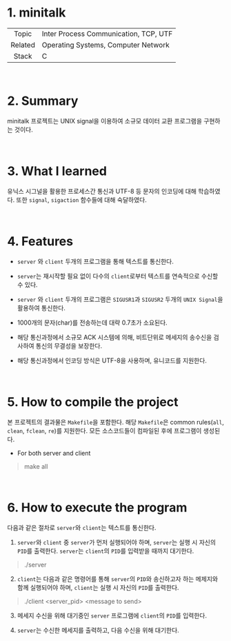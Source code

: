 # 1. minitalk

|   |   |
| :-: | - |
| Topic | Inter Process Communication, TCP, UTF |
| Related | Operating Systems, Computer Network |
| Stack | C |

<br/>

# 2. Summary
minitalk 프로젝트는 UNIX signal을 이용하여 소규모 데이터 교환 프로그램을 구현하는 것이다.

<br/>

# 3. What I learned

유닉스 시그널을 활용한 프로세스간 통신과 UTF-8 등 문자의 인코딩에 대해 학습하였다. 또한 `signal`, `sigaction` 함수들에 대해 숙달하였다. 

<br/>

# 4. Features

* `server` 와 `client` 두개의 프로그램을 통해 텍스트를 통신한다.

* `server`는 재시작할 필요 없이 다수의 `client`로부터 텍스트를 연속적으로 수신할 수 있다.

* `server` 와 `client` 두개의 프로그램은 `SIGUSR1`과 `SIGUSR2` 두개의 `UNIX Signal`을 활용하여 통신한다.

* 1000개의 문자(char)를 전송하는데 대략 0.7초가 소요된다.

* 해당 통신과정에서 소규모 ACK 시스템에 의해, 비트단위로 메세지의 송수신을 검사하여 통신의 무결성을 보장한다.

* 해당 통신과정에서 인코딩 방식은 UTF-8을 사용하며, 유니코드를 지원한다.

<br/>

# 5. How to compile the project
본 프로젝트의 결과물은 `Makefile`을 포함한다. 해당 `Makefile`은 common rules(`all`, `clean`, `fclean`, `re`)를 지원한다. 모든 소스코드들이 컴파일된 후에 프로그램이 생성된다.

* For both server and client
> make all

<br/>

# 6. How to execute the program

다음과 같은 절차로 `server`와 `client`는 텍스트를 통신한다.

1. `server`와 `client` 중 `server`가 먼저 실행되어야 하며, `server`는 실행 시 자신의 `PID`를 출력한다. `server`는 `client`의 `PID`를 입력받을 때까지 대기한다.

> ./server

2. `client`는 다음과 같은 명령어를 통해 `server`의 `PID`와 송신하고자 하는 메제지와 함께 실행되어야 하며, `client`는 실행 시 자신의 `PID`를 출력한다.

> ./client \<server_pid> \<message to send>

3. 메세지 수신을 위해 대기중인 `server` 프로그램에 `client`의 `PID`를 입력한다.

4. `server`는 수신한 메세지를 출력하고, 다음 수신을 위해 대기한다.
